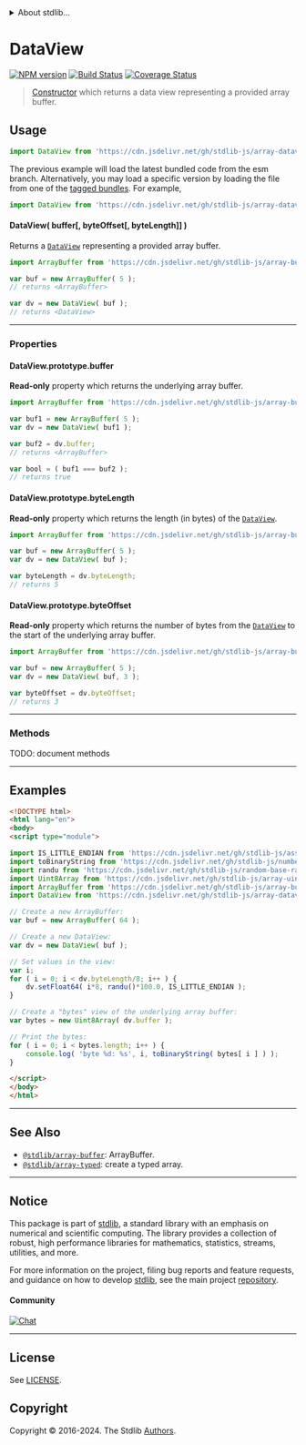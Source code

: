 <!--

@license Apache-2.0

Copyright (c) 2021 The Stdlib Authors.

Licensed under the Apache License, Version 2.0 (the "License");
you may not use this file except in compliance with the License.
You may obtain a copy of the License at

   http://www.apache.org/licenses/LICENSE-2.0

Unless required by applicable law or agreed to in writing, software
distributed under the License is distributed on an "AS IS" BASIS,
WITHOUT WARRANTIES OR CONDITIONS OF ANY KIND, either express or implied.
See the License for the specific language governing permissions and
limitations under the License.

-->


<details>
  <summary>
    About stdlib...
  </summary>
  <p>We believe in a future in which the web is a preferred environment for numerical computation. To help realize this future, we've built stdlib. stdlib is a standard library, with an emphasis on numerical and scientific computation, written in JavaScript (and C) for execution in browsers and in Node.js.</p>
  <p>The library is fully decomposable, being architected in such a way that you can swap out and mix and match APIs and functionality to cater to your exact preferences and use cases.</p>
  <p>When you use stdlib, you can be absolutely certain that you are using the most thorough, rigorous, well-written, studied, documented, tested, measured, and high-quality code out there.</p>
  <p>To join us in bringing numerical computing to the web, get started by checking us out on <a href="https://github.com/stdlib-js/stdlib">GitHub</a>, and please consider <a href="https://opencollective.com/stdlib">financially supporting stdlib</a>. We greatly appreciate your continued support!</p>
</details>

# DataView

[![NPM version][npm-image]][npm-url] [![Build Status][test-image]][test-url] [![Coverage Status][coverage-image]][coverage-url] <!-- [![dependencies][dependencies-image]][dependencies-url] -->

> [Constructor][mdn-dataview] which returns a data view representing a provided array buffer.

<!-- Section to include introductory text. Make sure to keep an empty line after the intro `section` element and another before the `/section` close. -->

<section class="intro">

</section>

<!-- /.intro -->

<!-- Package usage documentation. -->



<section class="usage">

## Usage

```javascript
import DataView from 'https://cdn.jsdelivr.net/gh/stdlib-js/array-dataview@esm/index.mjs';
```
The previous example will load the latest bundled code from the esm branch. Alternatively, you may load a specific version by loading the file from one of the [tagged bundles](https://github.com/stdlib-js/array-dataview/tags). For example,

```javascript
import DataView from 'https://cdn.jsdelivr.net/gh/stdlib-js/array-dataview@v0.2.1-esm/index.mjs';
```

#### DataView( buffer\[, byteOffset\[, byteLength]] )

Returns a [`DataView`][mdn-dataview] representing a provided array buffer.

<!-- eslint-disable stdlib/require-globals -->

```javascript
import ArrayBuffer from 'https://cdn.jsdelivr.net/gh/stdlib-js/array-buffer@esm/index.mjs';

var buf = new ArrayBuffer( 5 );
// returns <ArrayBuffer>

var dv = new DataView( buf );
// returns <DataView>
```

* * *

### Properties

#### DataView.prototype.buffer

**Read-only** property which returns the underlying array buffer.

<!-- eslint-disable stdlib/require-globals -->

```javascript
import ArrayBuffer from 'https://cdn.jsdelivr.net/gh/stdlib-js/array-buffer@esm/index.mjs';

var buf1 = new ArrayBuffer( 5 );
var dv = new DataView( buf1 );

var buf2 = dv.buffer;
// returns <ArrayBuffer>

var bool = ( buf1 === buf2 );
// returns true
```

#### DataView.prototype.byteLength

**Read-only** property which returns the length (in bytes) of the [`DataView`][mdn-dataview].

<!-- eslint-disable stdlib/require-globals -->

```javascript
import ArrayBuffer from 'https://cdn.jsdelivr.net/gh/stdlib-js/array-buffer@esm/index.mjs';

var buf = new ArrayBuffer( 5 );
var dv = new DataView( buf );

var byteLength = dv.byteLength;
// returns 5
```

#### DataView.prototype.byteOffset

**Read-only** property which returns the number of bytes from the [`DataView`][mdn-dataview] to the start of the underlying array buffer.

<!-- eslint-disable stdlib/require-globals -->

```javascript
import ArrayBuffer from 'https://cdn.jsdelivr.net/gh/stdlib-js/array-buffer@esm/index.mjs';

var buf = new ArrayBuffer( 5 );
var dv = new DataView( buf, 3 );

var byteOffset = dv.byteOffset;
// returns 3
```

* * *

### Methods

TODO: document methods

</section>

<!-- /.usage -->

* * *

<!-- Package usage notes. Make sure to keep an empty line after the `section` element and another before the `/section` close. -->

<section class="notes">

</section>

<!-- /.notes -->

<!-- Package usage examples. -->

<section class="examples">

## Examples

<!-- eslint no-undef: "error" -->

```html
<!DOCTYPE html>
<html lang="en">
<body>
<script type="module">

import IS_LITTLE_ENDIAN from 'https://cdn.jsdelivr.net/gh/stdlib-js/assert-is-little-endian@esm/index.mjs';
import toBinaryString from 'https://cdn.jsdelivr.net/gh/stdlib-js/number-uint8-base-to-binary-string@esm/index.mjs';
import randu from 'https://cdn.jsdelivr.net/gh/stdlib-js/random-base-randu@esm/index.mjs';
import Uint8Array from 'https://cdn.jsdelivr.net/gh/stdlib-js/array-uint8@esm/index.mjs';
import ArrayBuffer from 'https://cdn.jsdelivr.net/gh/stdlib-js/array-buffer@esm/index.mjs';
import DataView from 'https://cdn.jsdelivr.net/gh/stdlib-js/array-dataview@esm/index.mjs';

// Create a new ArrayBuffer:
var buf = new ArrayBuffer( 64 );

// Create a new DataView:
var dv = new DataView( buf );

// Set values in the view:
var i;
for ( i = 0; i < dv.byteLength/8; i++ ) {
    dv.setFloat64( i*8, randu()*100.0, IS_LITTLE_ENDIAN );
}

// Create a "bytes" view of the underlying array buffer:
var bytes = new Uint8Array( dv.buffer );

// Print the bytes:
for ( i = 0; i < bytes.length; i++ ) {
    console.log( 'byte %d: %s', i, toBinaryString( bytes[ i ] ) );
}

</script>
</body>
</html>
```

</section>

<!-- /.examples -->

<!-- Section to include cited references. If references are included, add a horizontal rule *before* the section. Make sure to keep an empty line after the `section` element and another before the `/section` close. -->

<section class="references">

</section>

<!-- /.references -->

<!-- Section for related `stdlib` packages. Do not manually edit this section, as it is automatically populated. -->

<section class="related">

* * *

## See Also

-   <span class="package-name">[`@stdlib/array-buffer`][@stdlib/array/buffer]</span><span class="delimiter">: </span><span class="description">ArrayBuffer.</span>
-   <span class="package-name">[`@stdlib/array-typed`][@stdlib/array/typed]</span><span class="delimiter">: </span><span class="description">create a typed array.</span>

</section>

<!-- /.related -->

<!-- Section for all links. Make sure to keep an empty line after the `section` element and another before the `/section` close. -->


<section class="main-repo" >

* * *

## Notice

This package is part of [stdlib][stdlib], a standard library with an emphasis on numerical and scientific computing. The library provides a collection of robust, high performance libraries for mathematics, statistics, streams, utilities, and more.

For more information on the project, filing bug reports and feature requests, and guidance on how to develop [stdlib][stdlib], see the main project [repository][stdlib].

#### Community

[![Chat][chat-image]][chat-url]

---

## License

See [LICENSE][stdlib-license].


## Copyright

Copyright &copy; 2016-2024. The Stdlib [Authors][stdlib-authors].

</section>

<!-- /.stdlib -->

<!-- Section for all links. Make sure to keep an empty line after the `section` element and another before the `/section` close. -->

<section class="links">

[npm-image]: http://img.shields.io/npm/v/@stdlib/array-dataview.svg
[npm-url]: https://npmjs.org/package/@stdlib/array-dataview

[test-image]: https://github.com/stdlib-js/array-dataview/actions/workflows/test.yml/badge.svg?branch=v0.2.1
[test-url]: https://github.com/stdlib-js/array-dataview/actions/workflows/test.yml?query=branch:v0.2.1

[coverage-image]: https://img.shields.io/codecov/c/github/stdlib-js/array-dataview/main.svg
[coverage-url]: https://codecov.io/github/stdlib-js/array-dataview?branch=main

<!--

[dependencies-image]: https://img.shields.io/david/stdlib-js/array-dataview.svg
[dependencies-url]: https://david-dm.org/stdlib-js/array-dataview/main

-->

[chat-image]: https://img.shields.io/gitter/room/stdlib-js/stdlib.svg
[chat-url]: https://app.gitter.im/#/room/#stdlib-js_stdlib:gitter.im

[stdlib]: https://github.com/stdlib-js/stdlib

[stdlib-authors]: https://github.com/stdlib-js/stdlib/graphs/contributors

[umd]: https://github.com/umdjs/umd
[es-module]: https://developer.mozilla.org/en-US/docs/Web/JavaScript/Guide/Modules

[deno-url]: https://github.com/stdlib-js/array-dataview/tree/deno
[deno-readme]: https://github.com/stdlib-js/array-dataview/blob/deno/README.md
[umd-url]: https://github.com/stdlib-js/array-dataview/tree/umd
[umd-readme]: https://github.com/stdlib-js/array-dataview/blob/umd/README.md
[esm-url]: https://github.com/stdlib-js/array-dataview/tree/esm
[esm-readme]: https://github.com/stdlib-js/array-dataview/blob/esm/README.md
[branches-url]: https://github.com/stdlib-js/array-dataview/blob/main/branches.md

[stdlib-license]: https://raw.githubusercontent.com/stdlib-js/array-dataview/main/LICENSE

[mdn-dataview]: https://developer.mozilla.org/en-US/docs/Web/JavaScript/Reference/Global_Objects/DataView

<!-- <related-links> -->

[@stdlib/array/buffer]: https://github.com/stdlib-js/array-buffer/tree/esm

[@stdlib/array/typed]: https://github.com/stdlib-js/array-typed/tree/esm

<!-- </related-links> -->

</section>

<!-- /.links -->
